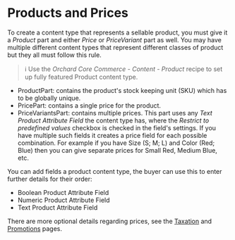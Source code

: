 # Products and Prices

To create a content type that represents a sellable product, you must give it a _Product_ part and either _Price_ or _PriceVariant_ part as well. You may have multiple different content types that represent different classes of product but they all must follow this rule.

> ℹ Use the _Orchard Core Commerce - Content - Product_ recipe to set up fully featured Product content type.

- ProductPart: contains the product's stock keeping unit (SKU) which has to be globally unique.
- PricePart: contains a single price for the product.
- PriceVariantsPart: contains multiple prices. This part uses any _Text Product Attribute Field_ the content type has, where the _Restrict to predefined values_ checkbox is checked in the field's settings. If you have multiple such fields it creates a price field for each possible combination. For example if you have Size (S; M; L) and Color (Red; Blue) then you can give separate prices for Small Red, Medium Blue, etc.

You can add fields a product content type, the buyer can use this to enter further details for their order:

- Boolean Product Attribute Field
- Numeric Product Attribute Field
- Text Product Attribute Field

There are more optional details regarding prices, see the [Taxation](taxation.md) and [Promotions](promotions.md) pages.
